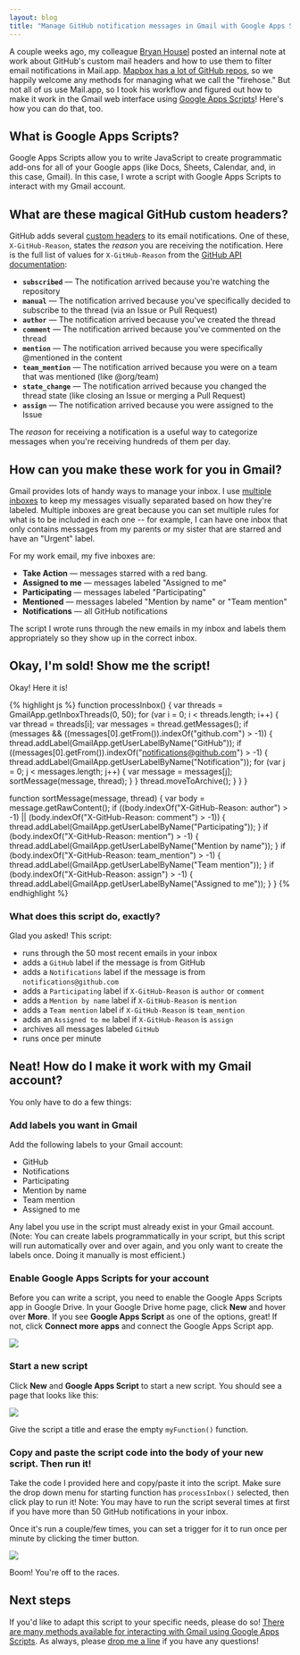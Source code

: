 ```yaml
---
layout: blog
title: "Manage GitHub notification messages in Gmail with Google Apps Scripts"
---
```


A couple weeks ago, my colleague [Bryan Housel](https://twitter.com/bhousel) posted an internal note at work about GitHub's custom mail headers and how to use them to filter email notifications in Mail.app. [Mapbox has a lot of GitHub repos](https://github.com/mapbox), so we happily welcome any methods for managing what we call the "firehose." But not all of us use Mail.app, so I took his workflow and figured out how to make it work in the Gmail web interface using [Google Apps Scripts](https://developers.google.com/apps-script/?hl=en)! Here's how you can do that, too.

## What is Google Apps Scripts?

Google Apps Scripts allow you to write JavaScript to create programmatic add-ons for all of your Google apps (like Docs, Sheets, Calendar, and, in this case, Gmail). In this case, I wrote a script with Google Apps Scripts to interact with my Gmail account.

## What are these magical GitHub custom headers?

GitHub adds several [custom headers](https://support.google.com/mail/answer/29436?hl=en) to its email notifications. One of these, `X-GitHub-Reason`, states the _reason_ you are receiving the notification. Here is the full list of values for `X-GitHub-Reason` from the [GitHub API documentation](https://developer.github.com/v3/activity/notifications/#notification-reasons):

- **`subscribed`** &mdash; The notification arrived because you're watching the repository
- **`manual`** &mdash; The notification arrived because you've specifically decided to subscribe to the thread (via an Issue or Pull Request)
- **`author`** &mdash; The notification arrived because you've created the thread
- **`comment`** &mdash; The notification arrived because you've commented on the thread
- **`mention`** &mdash; The notification arrived because you were specifically @mentioned in the content
- **`team_mention`** &mdash; The notification arrived because you were on a team that was mentioned (like @org/team)
- **`state_change`** &mdash; The notification arrived because you changed the thread state (like closing an Issue or merging a Pull Request)
- **`assign`** &mdash; The notification arrived because you were assigned to the Issue

The _reason_ for receiving a notification is a useful way to categorize messages when you're receiving hundreds of them per day.

## How can you make these work for you in Gmail?

Gmail provides lots of handy ways to manage your inbox. I use [multiple inboxes](https://gmailblog.blogspot.com/2009/02/new-in-labs-multiple-inboxes.html) to keep my messages visually separated based on how they're labeled. Multiple inboxes are great because you can set multiple rules for what is to be included in each one -- for example, I can have one inbox that only contains messages from my parents or my sister that are starred and have an "Urgent" label.

For my work email, my five inboxes are:

- **Take Action** &mdash; messages starred with a red bang.
- **Assigned to me** &mdash; messages labeled "Assigned to me"
- **Participating** &mdash; messages labeled "Participating"
- **Mentioned** &mdash; messages labeled "Mention by name" or "Team mention"
- **Notifications** &mdash; all GitHub notifications

The script I wrote runs through the new emails in my inbox and labels them appropriately so they show up in the correct inbox.

## Okay, I'm sold! Show me the script!

Okay! Here it is!

{% highlight js %}
function processInbox() {
  var threads = GmailApp.getInboxThreads(0, 50);
  for (var i = 0; i < threads.length; i++) {
    var thread = threads[i];
    var messages = thread.getMessages();
    if (messages && ((messages[0].getFrom()).indexOf("github.com") > -1)) {
      thread.addLabel(GmailApp.getUserLabelByName("GitHub"));
      if ((messages[0].getFrom()).indexOf("notifications@github.com") > -1) {
        thread.addLabel(GmailApp.getUserLabelByName("Notification"));
        for (var j = 0; j < messages.length; j++) {
          var message = messages[j];
          sortMessage(message, thread);
        }
      }
      thread.moveToArchive();
    }
  }
}

function sortMessage(message, thread) {
  var body = message.getRawContent();
  if ((body.indexOf("X-GitHub-Reason: author") > -1) || (body.indexOf("X-GitHub-Reason: comment") > -1)) {
    thread.addLabel(GmailApp.getUserLabelByName("Participating"));
  }
  if (body.indexOf("X-GitHub-Reason: mention") > -1) {
    thread.addLabel(GmailApp.getUserLabelByName("Mention by name"));
  }
  if (body.indexOf("X-GitHub-Reason: team_mention") > -1) {
    thread.addLabel(GmailApp.getUserLabelByName("Team mention"));
  }
  if (body.indexOf("X-GitHub-Reason: assign") > -1) {
    thread.addLabel(GmailApp.getUserLabelByName("Assigned to me"));
  }
}
{% endhighlight %}

### What does this script do, exactly?

Glad you asked! This script:

- runs through the 50 most recent emails in your inbox
- adds a `GitHub` label if the message is from GitHub
- adds a `Notifications` label if the message is from `notifications@github.com`
- adds a `Participating` label if `X-GitHub-Reason` is `author` or `comment`
- adds a `Mention by name` label if `X-GitHub-Reason` is `mention`
- adds a `Team mention` label if `X-GitHub-Reason` is `team_mention`
- adds an `Assigned to me` label if `X-GitHub-Reason` is `assign`
- archives all messages labeled `GitHub`
- runs once per minute

## Neat! How do I make it work with my Gmail account?

You only have to do a few things:

### Add labels you want in Gmail

Add the following labels to your Gmail account:

- GitHub
- Notifications
- Participating
- Mention by name
- Team mention
- Assigned to me

Any label you use in the script must already exist in your Gmail account. (Note: You can create labels programmatically in your script, but this script will run automatically over and over again, and you only want to create the labels once. Doing it manually is most efficient.)

### Enable Google Apps Scripts for your account

Before you can write a script, you need to enable the Google Apps Scripts app in Google Drive. In your Google Drive home page, click **New** and hover over **More**. If you see **Google Apps Script** as one of the options, great! If not, click **Connect more apps** and connect the Google Apps Script app.

![](/images/addscript.png)

### Start a new script

Click **New** and **Google Apps Script** to start a new script. You should see a page that looks like this:

![](/images/blankscript.png)

Give the script a title and erase the empty `myFunction()` function.

### Copy and paste the script code into the body of your new script. Then run it!

Take the code I provided here and copy/paste it into the script. Make sure the drop down menu for starting function has `processInbox()` selected, then click play to run it! Note: You may have to run the script several times at first if you have more than 50 GitHub notifications in your inbox.

Once it's run a couple/few times, you can set a trigger for it to run once per minute by clicking the timer button.

![](/images/scriptui.png)

Boom! You're off to the races.

## Next steps

If you'd like to adapt this script to your specific needs, please do so! [There are many methods available for interacting with Gmail using Google Apps Scripts](https://developers.google.com/apps-script/reference/gmail/). As always, please [drop me a line](/) if you have any questions!

